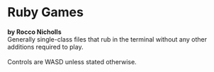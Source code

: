 Ruby Games
========
<strong>by Rocco Nicholls</strong><br/>
Generally single-class files that rub in the terminal without any other additions required to play.
<br/><br/>
Controls are WASD unless stated otherwise.

